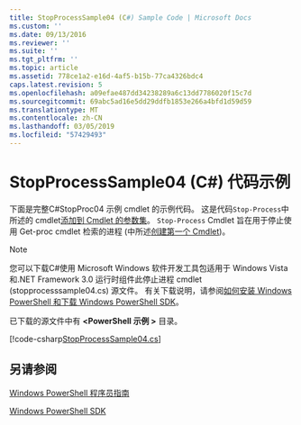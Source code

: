 ```yaml
---
title: StopProcessSample04 (C#) Sample Code | Microsoft Docs
ms.custom: ''
ms.date: 09/13/2016
ms.reviewer: ''
ms.suite: ''
ms.tgt_pltfrm: ''
ms.topic: article
ms.assetid: 778ce1a2-e16d-4af5-b15b-77ca4326bdc4
caps.latest.revision: 5
ms.openlocfilehash: a09efae487dd34238289a6c13dd7786020f15c7d
ms.sourcegitcommit: 69abc5ad16e5dd29ddfb1853e266a4bfd1d59d59
ms.translationtype: MT
ms.contentlocale: zh-CN
ms.lasthandoff: 03/05/2019
ms.locfileid: "57429493"
---
```

# <a name="stopprocesssample04-c-sample-code"></a>StopProcessSample04 (C#) 代码示例

下面是完整C#StopProc04 示例 cmdlet 的示例代码。 这是代码`Stop-Process`中所述的 cmdlet[添加到 Cmdlet 的参数集](../cmdlet/adding-parameter-sets-to-a-cmdlet.md)。 `Stop-Process` Cmdlet 旨在用于停止使用 Get-proc cmdlet 检索的进程 (中所述[创建第一个 Cmdlet](../cmdlet/creating-a-cmdlet-without-parameters.md))。

> [!NOTE]
> 您可以下载C#使用 Microsoft Windows 软件开发工具包适用于 Windows Vista 和.NET Framework 3.0 运行时组件此停止进程 cmdlet (stopprocesssample04.cs) 源文件。 有关下载说明，请参阅[如何安装 Windows PowerShell 和下载 Windows PowerShell SDK](/powershell/developer/installing-the-windows-powershell-sdk)。
>
> 已下载的源文件中有 **\<PowerShell 示例 >** 目录。

[!code-csharp[StopProcessSample04.cs](../../powershell-sdk-samples/SDK-2.0/csharp/StopProcessSample04/StopProcessSample04.cs#L11-L435 "StopProcessSample04.cs")]

## <a name="see-also"></a>另请参阅

[Windows PowerShell 程序员指南](./windows-powershell-programmer-s-guide.md)

[Windows PowerShell SDK](../windows-powershell-reference.md)